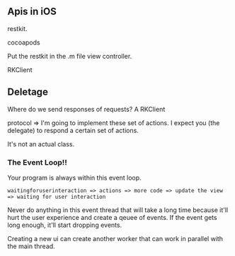 ## Apis in iOS

restkit.

cocoapods

Put the restkit in the .m file view controller.

RKClient

## Deletage
Where do we send responses of requests? A RKClient 

protocol => I'm going to implement these set of actions. I expect you (the delegate) to respond a certain set of actions.

It's not an actual class. 


### The Event Loop!!
Your program is always within this event loop.

	waitingforuserinteraction => actions => more code => update the view => waiting for user interaction

Never do anything in this event thread that will take a long time because it'll hurt the user experience and create a qeuee of events. If the event gets long enough, it'll start dropping events. 

Creating a new ui can create another worker that can work in parallel with the main thread.

